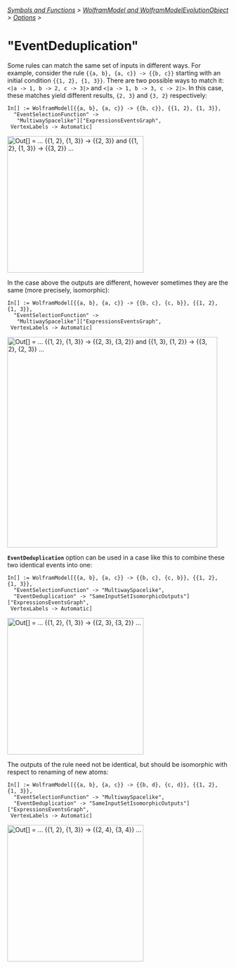 ###### [Symbols and Functions](/README.md#symbols-and-functions) > [WolframModel and WolframModelEvolutionObject](../WolframModelAndWolframModelEvolutionObject.md) > [Options](../WolframModelAndWolframModelEvolutionObject.md#options) >

# "EventDeduplication"

Some rules can match the same set of inputs in different ways. For example, consider the
rule `{{a, b}, {a, c}} -> {{b, c}}` starting with an initial condition `{{1, 2}, {1, 3}}`. There are two possible ways
to match it: `<|a -> 1, b -> 2, c -> 3|>` and `<|a -> 1, b -> 3, c -> 2|>`. In this case, these matches yield different
results, `{2, 3}` and `{3, 2}` respectively:

```wl
In[] := WolframModel[{{a, b}, {a, c}} -> {{b, c}}, {{1, 2}, {1, 3}},
  "EventSelectionFunction" ->
   "MultiwaySpacelike"]["ExpressionsEventsGraph",
 VertexLabels -> Automatic]
```

<img src="/Documentation/Images/TwoMatchOrdersDifferentOutcomes.png"
     width="310"
     alt="Out[] = ... {{1, 2}, {1, 3}} -> {{2, 3}} and {{1, 2}, {1, 3}} -> {{3, 2}} ...">

In the case above the outputs are different, however sometimes they are the same (more precisely, isomorphic):

```wl
In[] := WolframModel[{{a, b}, {a, c}} -> {{b, c}, {c, b}}, {{1, 2}, {1, 3}},
  "EventSelectionFunction" ->
   "MultiwaySpacelike"]["ExpressionsEventsGraph",
 VertexLabels -> Automatic]
```

<img src="/Documentation/Images/TwoMatchOrdersSameOutcome.png"
     width="478"
     alt="Out[] = ... {{1, 2}, {1, 3}} -> {{2, 3}, {3, 2}} and {{1, 3}, {1, 2}} -> {{3, 2}, {2, 3}} ...">

**`EventDeduplication`** option can be used in a case like this to combine these two identical events into one:

```wl
In[] := WolframModel[{{a, b}, {a, c}} -> {{b, c}, {c, b}}, {{1, 2}, {1, 3}},
  "EventSelectionFunction" -> "MultiwaySpacelike",
  "EventDeduplication" -> "SameInputSetIsomorphicOutputs"]["ExpressionsEventsGraph",
 VertexLabels -> Automatic]
```

<img src="/Documentation/Images/TwoIdentifiedMatchOrders.png"
     width="310"
     alt="Out[] = ... {{1, 2}, {1, 3}} -> {{2, 3}, {3, 2}} ...">

The outputs of the rule need not be identical, but should be isomorphic with respect to renaming of new atoms:

```wl
In[] := WolframModel[{{a, b}, {a, c}} -> {{b, d}, {c, d}}, {{1, 2}, {1, 3}},
  "EventSelectionFunction" -> "MultiwaySpacelike",
  "EventDeduplication" -> "SameInputSetIsomorphicOutputs"]["ExpressionsEventsGraph",
 VertexLabels -> Automatic]
```

<img src="/Documentation/Images/TwoIsomorphicMatchOrders.png"
     width="310"
     alt="Out[] = ... {{1, 2}, {1, 3}} -> {{2, 4}, {3, 4}} ...">
